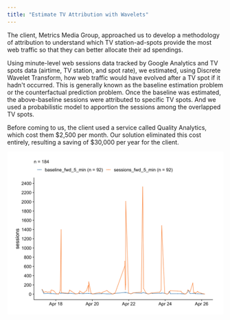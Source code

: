 ```yaml
---
title: "Estimate TV Attribution with Wavelets"
---
```


The client, Metrics Media Group, approached us to develop a methodology of attribution to understand which TV station-ad-spots provide the most web traffic so that they can better allocate their ad spendings.

Using minute-level web sessions data tracked by Google Analytics and TV spots data (airtime, TV station, and spot rate), we estimated, using Discrete Wavelet Transform, how web traffic would have evolved after a TV spot if it hadn't occurred. This is generally known as the baseline estimation problem or the counterfactual prediction problem. Once the baseline was estimated, the above-baseline sessions were attributed to specific TV spots. And we used a probabilistic model to apportion the sessions among the overlapped TV spots.

Before coming to us, the client used a service called Quality Analytics, which cost them $2,500 per month. Our solution eliminated this cost entirely, resulting a saving of $30,000 per year for the client.

![](/images/projects/estimate_tv_attribution_with_wavelets/baseline-vs-actual-fwd-5mins.png)

